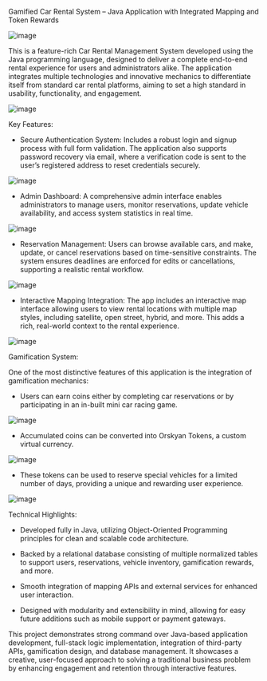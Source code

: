 Gamified Car Rental System – Java Application with Integrated Mapping and Token Rewards


![image](https://github.com/user-attachments/assets/ce0fff69-4eaf-4506-bb90-36f61500c131)


This is a feature-rich Car Rental Management System developed using the Java programming language, designed to deliver a complete end-to-end rental experience for users and administrators alike. The application integrates multiple technologies and innovative mechanics to differentiate itself from standard car rental platforms, aiming to set a high standard in usability, functionality, and engagement.


![image](https://github.com/user-attachments/assets/5c5b8cb3-a3db-4b97-a3ee-717dbee57c49)


Key Features:
 
 - Secure Authentication System: Includes a robust login and signup process with full form validation. The application also supports password recovery via email, where a verification code is sent to the user’s registered address to reset credentials securely.
 
 ![image](https://github.com/user-attachments/assets/0cde69bd-8149-4970-ba19-5fc7b3b73dde)

 - Admin Dashboard: A comprehensive admin interface enables administrators to manage users, monitor reservations, update vehicle availability, and access system statistics in real time.
 
 ![image](https://github.com/user-attachments/assets/9345f63a-b1dc-42fd-ae0a-2d8159246ad5)

 - Reservation Management: Users can browse available cars, and make, update, or cancel reservations based on time-sensitive constraints. The system ensures deadlines are enforced for edits or cancellations, supporting a realistic rental workflow.
 
 ![image](https://github.com/user-attachments/assets/169f7d94-3b20-4ab1-a746-a4cba7d28576)
 
 - Interactive Mapping Integration: The app includes an interactive map interface allowing users to view rental locations with multiple map styles, including satellite, open street, hybrid, and more. This adds a rich, real-world context to the rental experience.

![image](https://github.com/user-attachments/assets/0edf1622-d874-4223-a8e8-dfc446a85a52)


Gamification System:

 One of the most distinctive features of this application is the integration of gamification mechanics:

 - Users can earn coins either by completing car reservations or by participating in an in-built mini car racing game.

 ![image](https://github.com/user-attachments/assets/9dbebd7b-994f-4066-b550-cee639037314)

 - Accumulated coins can be converted into Orskyan Tokens, a custom virtual currency.
 
 ![image](https://github.com/user-attachments/assets/2e2953a8-239e-4a33-96e3-a484854e97e7)

 - These tokens can be used to reserve special vehicles for a limited number of days, providing a unique and rewarding user experience.

![image](https://github.com/user-attachments/assets/2913e119-4d90-4bef-ba80-176308ccb6c7)


Technical Highlights:

 - Developed fully in Java, utilizing Object-Oriented Programming principles for clean and scalable code architecture.

 - Backed by a relational database consisting of multiple normalized tables to support users, reservations, vehicle inventory, gamification rewards, and more.

 - Smooth integration of mapping APIs and external services for enhanced user interaction.

 - Designed with modularity and extensibility in mind, allowing for easy future additions such as mobile support or payment gateways.

This project demonstrates strong command over Java-based application development, full-stack logic implementation, integration of third-party APIs, gamification design, and database management. It showcases a creative, user-focused approach to solving a traditional business problem by enhancing engagement and retention through interactive features.
